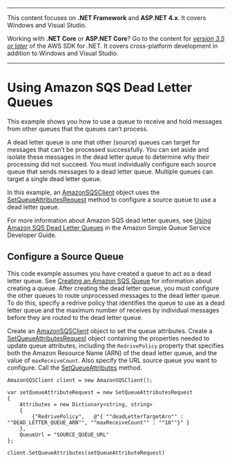 --------

This content focuses on **\.NET Framework** and **ASP\.NET 4\.x**\. It covers Windows and Visual Studio\.

Working with **\.NET Core** or **ASP\.NET Core**? Go to the content for *[version 3\.5 or later](https://docs.aws.amazon.com/sdk-for-net/latest/developer-guide/welcome.html)* of the AWS SDK for \.NET\. It covers cross\-platform development in addition to Windows and Visual Studio\.

--------

# Using Amazon SQS Dead Letter Queues<a name="UsingSQSDeadLetterQueues"></a>

This example shows you how to use a queue to receive and hold messages from other queues that the queues can’t process\.

A dead letter queue is one that other \(source\) queues can target for messages that can’t be processed successfully\. You can set aside and isolate these messages in the dead letter queue to determine why their processing did not succeed\. You must individually configure each source queue that sends messages to a dead letter queue\. Multiple queues can target a single dead letter queue\.

In this example, an [AmazonSQSClient](https://docs.aws.amazon.com/sdkfornet/v3/apidocs/items/SQS/TSQSClient.html) object uses the [SetQueueAttributesRequest](https://docs.aws.amazon.com/sdkfornet/v3/apidocs/items/SQS/MSQSSetQueueAttributesSetQueueAttributesRequest.html) method to configure a source queue to use a dead letter queue\.

For more information about Amazon SQS dead letter queues, see [Using Amazon SQS Dead Letter Queues](https://docs.aws.amazon.com/AWSSimpleQueueService/latest/SQSDeveloperGuide/sqs-dead-letter-queues.html) in the Amazon Simple Queue Service Developer Guide\.

## Configure a Source Queue<a name="configure-a-source-queue"></a>

This code example assumes you have created a queue to act as a dead letter queue\. See [Creating an Amazon SQS Queue](CreateQueue.md#create-sqs-queue) for information about creating a queue\. After creating the dead letter queue, you must configure the other queues to route unprocessed messages to the dead letter queue\. To do this, specify a redrive policy that identifies the queue to use as a dead letter queue and the maximum number of receives by individual messages before they are routed to the dead letter queue\.

Create an [AmazonSQSClient](https://docs.aws.amazon.com/sdkfornet/v3/apidocs/items/SQS/TSQSClient.html) object to set the queue attributes\. Create a [SetQueueAttributesRequest](https://docs.aws.amazon.com/sdkfornet/v3/apidocs/items/SQS/MSQSSetQueueAttributesSetQueueAttributesRequest.html) object containing the properties needed to update queue attributes, including the `RedrivePolicy` property that specifies both the Amazon Resource Name \(ARN\) of the dead letter queue, and the value of `maxReceiveCount`\. Also specify the URL source queue you want to configure\. Call the [SetQueueAttributes](https://docs.aws.amazon.com/sdkfornet/v3/apidocs/items/SQS/MSQSSetQueueAttributesSetQueueAttributesRequest.html) method\.

```
AmazonSQSClient client = new AmazonSQSClient();

var setQueueAttributeRequest = new SetQueueAttributesRequest
{
    Attributes = new Dictionary<string, string>
    {
        {"RedrivePolicy",   @"{ ""deadLetterTargetArn"" : ""DEAD_LETTER_QUEUE_ARN"", ""maxReceiveCount"" : ""10""}" }
    },
    QueueUrl = "SOURCE_QUEUE_URL"
};

client.SetQueueAttributes(setQueueAttributeRequest)
```